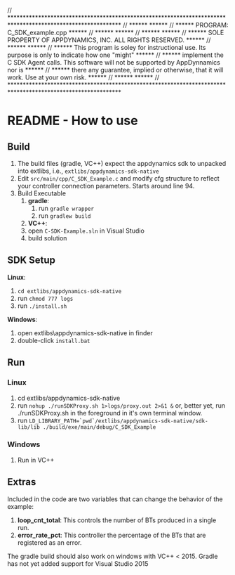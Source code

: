 // ************************************************************************************************************
// ******                                                                                                ******
// ****** PROGRAM: C_SDK_example.cpp                                                                     ******
// ******                                                                                                ******
// ******                                                                                                ******
// ****** SOLE PROPERTY OF APPDYNAMICS, INC.  ALL RIGHTS RESERVED.                                       ******
// ******                                                                                                ******
// ****** This program is soley for instructional use.  Its purpose is only to indicate how one "might"  ******
// ****** implement the C SDK Agent calls.   This software will not be supported by AppDynnamics nor is  ******
// ****** there any guarantee, implied or otherwise, that it will work.   Use at your own risk.          ******
// ******                                                                                                ******
// ************************************************************************************************************


# README - How to use

## Build

1. The build files (gradle, VC++) expect the appdynamics sdk to unpacked into extlibs, i.e., `extlibs/appdynamics-sdk-native`
2. Edit `src/main/cpp/C_SDK_Example.c` and modify cfg structure to reflect your controller connection parameters. Starts around line 94.
3. Build Executable
    1. **gradle**:
    	1. run `gradle wrapper`
    	2. run `gradlew build`
    2. **VC++**:
      1. open `C-SDK-Example.sln` in Visual Studio
      2. build solution

## SDK Setup

**Linux**:
1. `cd extlibs/appdynamics-sdk-native`
2. run `chmod 777 logs`
3. run `./install.sh`

**Windows**:
1. open extlibs\appdynamics-sdk-native in finder
2. double-click `install.bat`

## Run

### Linux
1. cd extlibs/appdynamics-sdk-native
2. run `nohup ./runSDKProxy.sh 1>logs/proxy.out 2>&1 &` or, better yet, run ./runSDKProxy.sh in the foreground in it's own terminal window.
3. run ``LD_LIBRARY_PATH=`pwd`/extlibs/appdynamics-sdk-native/sdk-lib/lib ./build/exe/main/debug/C_SDK_Example``

### Windows
1. Run in VC++

## Extras

Included in the code are two variables that can change the behavior of the example:

1. **loop_cnt_total**: This controls the number of BTs produced in a single run.
2. **error_rate_pct**: This controller the percentage of the BTs that are registered as an error.

The gradle build should also work on windows with VC++ < 2015. Gradle has not yet added support for Visual Studio 2015

